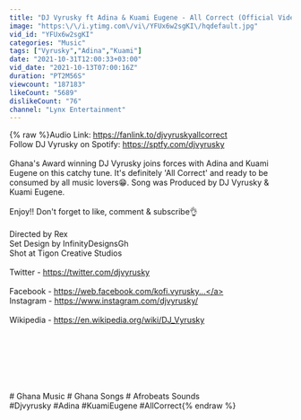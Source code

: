 ```yaml
---
title: "DJ Vyrusky ft Adina & Kuami Eugene - All Correct (Official Video)"
image: "https:\/\/i.ytimg.com\/vi\/YFUx6w2sgKI\/hqdefault.jpg"
vid_id: "YFUx6w2sgKI"
categories: "Music"
tags: ["Vyrusky","Adina","Kuami"]
date: "2021-10-31T12:00:33+03:00"
vid_date: "2021-10-13T07:00:16Z"
duration: "PT2M56S"
viewcount: "187183"
likeCount: "5689"
dislikeCount: "76"
channel: "Lynx Entertainment"
---
```

{% raw %}Audio Link: <a rel="nofollow" target="blank" href="https://fanlink.to/djvyruskyallcorrect">https://fanlink.to/djvyruskyallcorrect</a><br />Follow DJ Vyrusky on Spotify: <a rel="nofollow" target="blank" href="https://sptfy.com/djvyrusky">https://sptfy.com/djvyrusky</a><br /><br />Ghana's Award winning DJ Vyrusky joins forces with Adina and Kuami Eugene on this catchy tune. It's definitely 'All Correct' and ready to be consumed by all music lovers😁. Song was Produced by DJ Vyrusky &amp; Kuami Eugene.<br /><br />Enjoy!! Don't forget to like, comment &amp; subscribe👌<br /><br />Directed by Rex<br />Set Design by InfinityDesignsGh<br />Shot at Tigon Creative Studios<br /><br />Twitter - <a rel="nofollow" target="blank" href="https://twitter.com/djvyrusky">https://twitter.com/djvyrusky</a><br /><br />Facebook - <a rel="nofollow" target="blank" href="https://web.facebook.com/kofi.vyrusky...">https://web.facebook.com/kofi.vyrusky...</a><br />Instagram - <a rel="nofollow" target="blank" href="https://www.instagram.com/djvyrusky/">https://www.instagram.com/djvyrusky/</a><br /><br />Wikipedia - <a rel="nofollow" target="blank" href="https://en.wikipedia.org/wiki/DJ_Vyrusky">https://en.wikipedia.org/wiki/DJ_Vyrusky</a><br /><br /><br /><br /><br /><br /><br /><br /># Ghana Music # Ghana Songs # Afrobeats Sounds<br />#Djvyrusky #Adina #KuamiEugene #AllCorrect{% endraw %}
